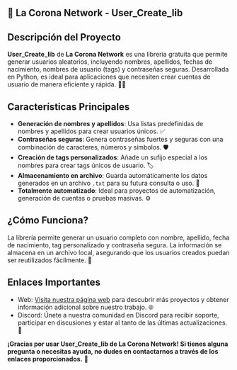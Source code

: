## 👥 **La Corona Network - User_Create_lib**

## **Descripción del Proyecto**

**User_Create_lib** de **La Corona Network** es una librería gratuita que permite generar usuarios aleatorios, incluyendo nombres, apellidos, fechas de nacimiento, nombres de usuario (tags) y contraseñas seguras. Desarrollada en Python, es ideal para aplicaciones que necesiten crear cuentas de usuario de manera eficiente y rápida. 🔑📄

## **Características Principales**

- **Generación de nombres y apellidos**: Usa listas predefinidas de nombres y apellidos para crear usuarios únicos. ✅
- **Contraseñas seguras**: Genera contraseñas fuertes y seguras con una combinación de caracteres, números y símbolos. 🛡️
- **Creación de tags personalizados**: Añade un sufijo especial a los nombres para crear tags únicos de usuario. 🏷️
- **Almacenamiento en archivo**: Guarda automáticamente los datos generados en un archivo `.txt` para su futura consulta o uso. 💾
- **Totalmente automatizado**: Ideal para proyectos de automatización, generación de cuentas o pruebas masivas. ⚙️

## **¿Cómo Funciona?**  
La librería permite generar un usuario completo con nombre, apellido, fecha de nacimiento, tag personalizado y contraseña segura. La información se almacena en un archivo local, asegurando que los usuarios creados puedan ser reutilizados fácilmente. 🚀

## **Enlaces Importantes**

- Web: [Visita nuestra página web](https://lacoronanetwork.com) para descubrir más proyectos y obtener información adicional sobre nuestro trabajo. 🌐
- Discord: Únete a nuestra comunidad en Discord para recibir soporte, participar en discusiones y estar al tanto de las últimas actualizaciones. 💬

**¡Gracias por usar User_Create_lib de La Corona Network! Si tienes alguna pregunta o necesitas ayuda, no dudes en contactarnos a través de los enlaces proporcionados.** 🙌
